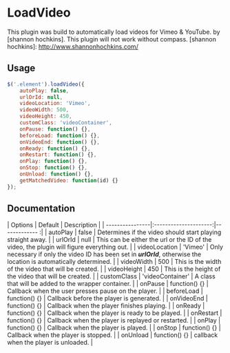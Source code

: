 LoadVideo
===============

This plugin was build to automatically load videos for Vimeo & YouTube.
by [shannon hochkins]. This plugin will not work without compass.
[shannon hochkins]: http://www.shannonhochkins.com/

Usage
--------------

```javascript
$('.element').loadVideo({
    autoPlay: false,
    urlOrId: null,
    videoLocation: 'Vimeo',
    videoWidth: 500,
    videoHeight: 450, 
    customClass: 'videoContainer',
    onPause: function() {},
    beforeLoad: function() {},
    onVideoEnd: function() {},
    onReady: function() {},
    onRestart: function() {},
    onPlay: function() {},
    onStop: function() {},
    onUnload: function() {},
    getMatchedVideo: function(id) {}
});
```


Documentation
--------------


| Options         | Default               | Description   | 
| ----------------|:---------------------:|------------- :|
| autoPlay        | false                 | Determines if the video should start playing straight away. |
| urlOrId         | null                  | This can be either the url or the ID of the video, the plugin will figure everything out. |
| videoLocation   | 'Vimeo'               | Only necessary if only the video ID has been set in ***urlOrId***, otherwise the location is automatically determined. |
| videoWidth      | 500                   | This is the width of the video that will be created. |
| videoHeight     | 450                   | This is the height of the video that will be created. |
| customClass     | 'videoContainer'      | A class that will be added to the wrapper container. |
| onPause         | function() {}         | Callback when the user presses pause on the player. |
| beforeLoad      | function() {}         | Callback before the player is generated. |
| onVideoEnd      | function() {}         | Callback when the player finishes playing. |
| onReady         | function() {}         | Callback when the player is ready to be played. |
| onRestart       | function() {}         | Callback when the player is replayed or restarted. |
| onPlay          | function() {}         | Callback when the player is played. |
| onStop          | function() {}         | Callback when the player is stopped. |
| onUnload        | function() {}         | callback when the player is unloaded. |





